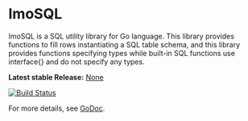 ImoSQL
======

ImoSQL is a SQL utility library for Go language.
This library provides functions to fill rows instantiating a SQL table schema,
and this library provides functions specifying types
while built-in SQL functions use interface{} and do not specify any types.

**Latest stable Release:** [None](https://github.com/go-sql-driver/mysql/releases)

[![Build Status](https://drone.io/github.com/imos/imosql/status.png)](https://drone.io/github.com/imos/imosql/latest)

For more details, see [GoDoc](http://godoc.org/github.com/imos/imosql).
